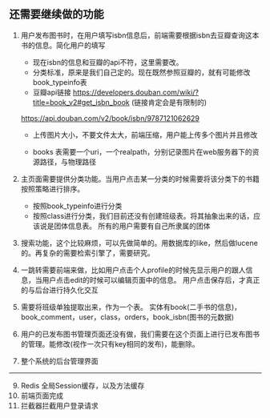 
## 还需要继续做的功能

 1. 用户发布图书时，在用户填写isbn信息后，前端需要根据isbn去豆瓣查询这本书的信息。简化用户的填写
    - 现在isbn的信息和豆瓣的api不符，这里需要改。
    - 分类标准，原来是我们自己定的。现在既然参照豆瓣的，就有可能修改book_typeinfo表
    - 豆瓣api链接 https://developers.douban.com/wiki/?title=book_v2#get_isbn_book (链接肯定会是有限制的)
    
    https://api.douban.com/v2/book/isbn/9787121062629

    - 上传图片大小，不要文件太大，前端压缩，用户能上传多个图片并且修改

    - books 表需要一个uri，一个realpath，分别记录图片在web服务器下的资源路径，与物理路径

 2. 主页面需要提供分类功能。当用户点击某一分类的时候需要将该分类下的书籍按照策略进行排序。
    - 按照book_typeinfo进行分类
    - 按照class进行分类，我们目前还没有创建班级表。将其抽象出来的话，应该说是团体信息表。
    所有的用户需要有自己所隶属的团体

 3. 搜索功能，这个比较麻烦，可以先做简单的。用数据库的like，然后做lucene的。再复杂的需要检索引擎了，需要研究。

 4. 一跳转需要前端来做，比如用户点击个人profile的时候先显示用户的跟人信息，当用户点击edit的时候可以编辑页面中的信息。
    用户点击保存后，才真正的与后台进行持久化交互

 5. 需要将班级单独提取出来，作为一个表。
    实体有book(二手书的信息)，book_comment，user，class，orders，book_isbn(图书的元数据)

 6. 用户的已发布图书管理页面还没有做，我们需要在这个页面上进行已发布图书的管理。能修改(视作一次只有key相同的发布)，能删除。

 7. 整个系统的后台管理界面
 ----
 9. Redis 全局Session缓存，以及方法缓存
 10. 前端页面完成
 11. 拦截器拦截用户登录请求